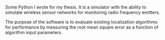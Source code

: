 Some Python I wrote for my thesis. It is a simulator with the ability to simulate wireless sensor networks for monitoring radio frequency emitters.

The purpose of the software is to evaluate existing localization algorithms for performance by measuring the root mean square error as a function of algorithm input parameters.

